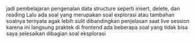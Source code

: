 jadi pembelajaran pengenalan data structure seperti insert, delete, dan reading
Lalu ada soal yang merupakan soal explorasi atau tambahan
soalnya ternyata agak lebih sulit dibandingkan penjelasan saat live session karena ini langsung praktek di frontend
ada beberapa soal yang tidak bisa saya selesaikan dibagian soal eksplorasi